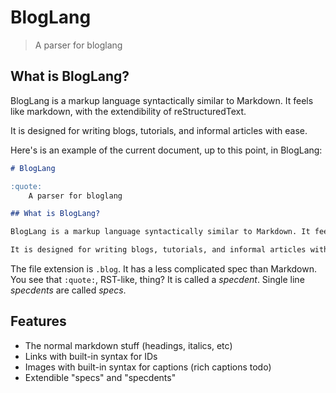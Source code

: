 # BlogLang

> A parser for bloglang

## What is BlogLang?

BlogLang is a markup language syntactically similar to Markdown. It feels like markdown, with the extendibility of reStructuredText.

It is designed for writing blogs, tutorials, and informal articles with ease.

Here's is an example of the current document, up to this point, in BlogLang:

```markdown
# BlogLang

:quote:
    A parser for bloglang

## What is BlogLang?

BlogLang is a markup language syntactically similar to Markdown. It feels like markdown, with the extendibility of reStructuredText.

It is designed for writing blogs, tutorials, and informal articles with ease.
```

The file extension is `.blog`. It has a less complicated spec than Markdown. You see that `:quote:`, RST-like, thing? It is called a *specdent*. Single line *specdents* are called *specs*.

## Features

 - The normal markdown stuff (headings, italics, etc)
 - Links with built-in syntax for IDs
 - Images with built-in syntax for captions (rich captions todo)
 - Extendible "specs" and "specdents"
